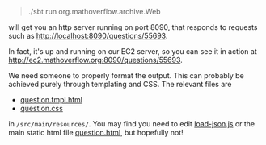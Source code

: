 > ./sbt run org.mathoverflow.archive.Web

will get you an http server running on port 8090, that responds to requests such as
<http://localhost:8090/questions/55693>.

In fact, it's up and running on our EC2 server, so you can see it in action at
<http://ec2.mathoverflow.org:8090/questions/55693>.

We need someone to properly format the output. This can probably be achieved purely through templating and CSS.
The relevant files are 

* [question.tmpl.html](src/main/resources/question.tmpl.html)
* [question.css](src/main/resources/question.css)

in `/src/main/resources/`. You may find you need to edit [load-json.js](src/main/resources/load-json.js) or the main
static html file [question.html](src/main/resources/question.html), but hopefully not!
